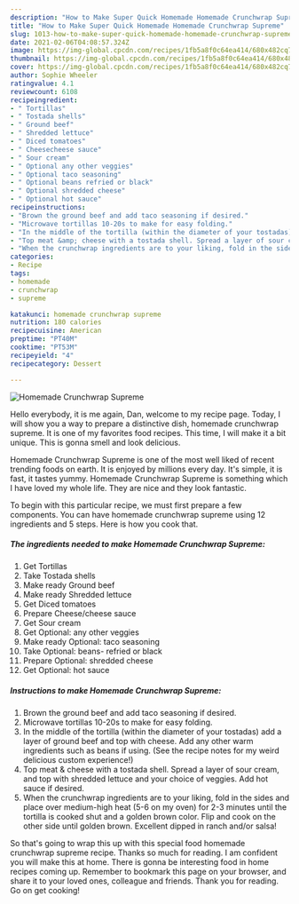 ```yaml
---
description: "How to Make Super Quick Homemade Homemade Crunchwrap Supreme"
title: "How to Make Super Quick Homemade Homemade Crunchwrap Supreme"
slug: 1013-how-to-make-super-quick-homemade-homemade-crunchwrap-supreme
date: 2021-02-06T04:08:57.324Z
image: https://img-global.cpcdn.com/recipes/1fb5a8f0c64ea414/680x482cq70/homemade-crunchwrap-supreme-recipe-main-photo.jpg
thumbnail: https://img-global.cpcdn.com/recipes/1fb5a8f0c64ea414/680x482cq70/homemade-crunchwrap-supreme-recipe-main-photo.jpg
cover: https://img-global.cpcdn.com/recipes/1fb5a8f0c64ea414/680x482cq70/homemade-crunchwrap-supreme-recipe-main-photo.jpg
author: Sophie Wheeler
ratingvalue: 4.1
reviewcount: 6108
recipeingredient:
- " Tortillas"
- " Tostada shells"
- " Ground beef"
- " Shredded lettuce"
- " Diced tomatoes"
- " Cheesecheese sauce"
- " Sour cream"
- " Optional any other veggies"
- " Optional taco seasoning"
- " Optional beans refried or black"
- " Optional shredded cheese"
- " Optional hot sauce"
recipeinstructions:
- "Brown the ground beef and add taco seasoning if desired."
- "Microwave tortillas 10-20s to make for easy folding."
- "In the middle of the tortilla (within the diameter of your tostadas) add a layer of ground beef and top with cheese. Add any other warm ingredients such as beans if using. (See the recipe notes for my weird delicious custom experience!)"
- "Top meat &amp; cheese with a tostada shell. Spread a layer of sour cream, and top with shredded lettuce and your choice of veggies. Add hot sauce if desired."
- "When the crunchwrap ingredients are to your liking, fold in the sides and place over medium-high heat (5-6 on my oven) for 2-3 minutes until the tortilla is cooked shut and a golden brown color. Flip and cook on the other side until golden brown. Excellent dipped in ranch and/or salsa!"
categories:
- Recipe
tags:
- homemade
- crunchwrap
- supreme

katakunci: homemade crunchwrap supreme 
nutrition: 180 calories
recipecuisine: American
preptime: "PT40M"
cooktime: "PT53M"
recipeyield: "4"
recipecategory: Dessert

---
```



![Homemade Crunchwrap Supreme](https://img-global.cpcdn.com/recipes/1fb5a8f0c64ea414/680x482cq70/homemade-crunchwrap-supreme-recipe-main-photo.jpg)

Hello everybody, it is me again, Dan, welcome to my recipe page. Today, I will show you a way to prepare a distinctive dish, homemade crunchwrap supreme. It is one of my favorites food recipes. This time, I will make it a bit unique. This is gonna smell and look delicious.



Homemade Crunchwrap Supreme is one of the most well liked of recent trending foods on earth. It is enjoyed by millions every day. It's simple, it is fast, it tastes yummy. Homemade Crunchwrap Supreme is something which I have loved my whole life. They are nice and they look fantastic.


To begin with this particular recipe, we must first prepare a few components. You can have homemade crunchwrap supreme using 12 ingredients and 5 steps. Here is how you cook that.

<!--inarticleads1-->

##### The ingredients needed to make Homemade Crunchwrap Supreme:

1. Get  Tortillas
1. Take  Tostada shells
1. Make ready  Ground beef
1. Make ready  Shredded lettuce
1. Get  Diced tomatoes
1. Prepare  Cheese/cheese sauce
1. Get  Sour cream
1. Get  Optional: any other veggies
1. Make ready  Optional: taco seasoning
1. Take  Optional: beans- refried or black
1. Prepare  Optional: shredded cheese
1. Get  Optional: hot sauce




<!--inarticleads2-->

##### Instructions to make Homemade Crunchwrap Supreme:

1. Brown the ground beef and add taco seasoning if desired.
1. Microwave tortillas 10-20s to make for easy folding.
1. In the middle of the tortilla (within the diameter of your tostadas) add a layer of ground beef and top with cheese. Add any other warm ingredients such as beans if using. (See the recipe notes for my weird delicious custom experience!)
1. Top meat &amp; cheese with a tostada shell. Spread a layer of sour cream, and top with shredded lettuce and your choice of veggies. Add hot sauce if desired.
1. When the crunchwrap ingredients are to your liking, fold in the sides and place over medium-high heat (5-6 on my oven) for 2-3 minutes until the tortilla is cooked shut and a golden brown color. Flip and cook on the other side until golden brown. Excellent dipped in ranch and/or salsa!




So that's going to wrap this up with this special food homemade crunchwrap supreme recipe. Thanks so much for reading. I am confident you will make this at home. There is gonna be interesting food in home recipes coming up. Remember to bookmark this page on your browser, and share it to your loved ones, colleague and friends. Thank you for reading. Go on get cooking!
